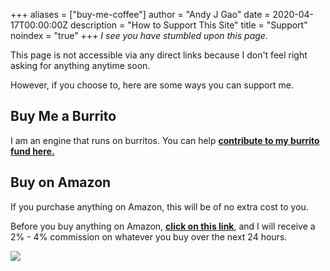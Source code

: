 +++
aliases = ["buy-me-coffee"]
author = "Andy J Gao"
date = 2020-04-17T00:00:00Z
description = "How to Support This Site"
title = "Support"
noindex = "true"
+++
*I see you have stumbled upon this page.*

This page is not accessible via any direct links because I don't feel right asking for anything anytime soon.

However, if you choose to, here are some ways you can support me.

## Buy Me a Burrito
I am an engine that runs on burritos. You can help **[contribute to my burrito fund here.](https://www.buymeacoffee.com/andyjgao)** 

## Buy on Amazon
If you purchase anything on Amazon, this will be of no extra cost to you. 

Before you buy anything on Amazon, **[click on this link](https://amzn.to/2xvJt1J)**, and I will receive a 2% - 4% commission on whatever you buy over the next 24 hours.

![](https://media.giphy.com/media/3oEdva9BUHPIs2SkGk/giphy.gif)

